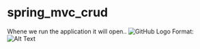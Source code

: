 # spring_mvc_crud
Whene we run the application it will open..
![GitHub Logo](/images/logo.png)
Format: ![Alt Text](url)
